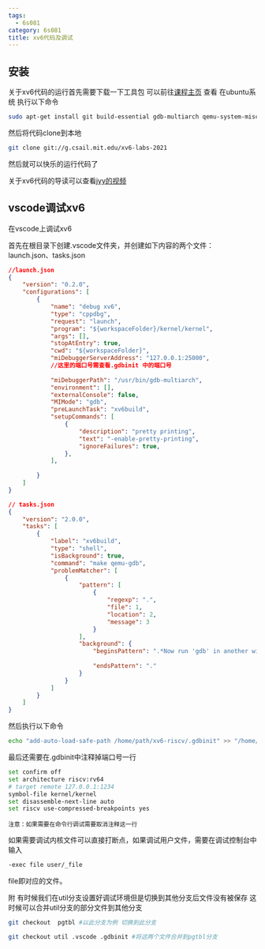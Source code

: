 ```yaml
---
tags:
  - 6s081
category: 6s081
title: xv6代码及调试
---
```

##  安装

关于xv6代码的运行首先需要下载一下工具包
可以前往[课程主页](https://pdos.csail.mit.edu/6.828/2022/schedule.html) 查看
在ubuntu系统 执行以下命令
```bash
sudo apt-get install git build-essential gdb-multiarch qemu-system-misc gcc-riscv64-linux-gnu binutils-riscv64-linux-gnu 
```

然后将代码clone到本地
```bash
git clone git://g.csail.mit.edu/xv6-labs-2021
```

然后就可以快乐的运行代码了


关于xv6代码的导读可以查看[jyy的视频](https://www.bilibili.com/video/BV1DY4y1a7YD/?spm_id_from=333.999.0.0&vd_source=83ccbbcd32d65afa4747be47eb98ca15)
## vscode调试xv6

在vscode上调试xv6

首先在根目录下创建.vscode文件夹，并创建如下内容的两个文件：launch.json、tasks.json

```json
//launch.json
{
    "version": "0.2.0",
    "configurations": [
        {
            "name": "debug xv6",
            "type": "cppdbg",
            "request": "launch",
            "program": "${workspaceFolder}/kernel/kernel",
            "args": [],
            "stopAtEntry": true,
            "cwd": "${workspaceFolder}",
            "miDebuggerServerAddress": "127.0.0.1:25000",
            //这里的端口号需查看.gdbinit 中的端口号
            
            "miDebuggerPath": "/usr/bin/gdb-multiarch",
            "environment": [],
            "externalConsole": false,
            "MIMode": "gdb",
            "preLaunchTask": "xv6build",
            "setupCommands": [
                {
                    "description": "pretty printing",
                    "text": "-enable-pretty-printing",
                    "ignoreFailures": true,
                },
            ],
            
        }
    ]
}

```


```json
// tasks.json
{
    "version": "2.0.0",
    "tasks": [
        {
            "label": "xv6build",
            "type": "shell",
            "isBackground": true,
            "command": "make qemu-gdb",
            "problemMatcher": [
                {
                    "pattern": [
                        {
                            "regexp": ".",
                            "file": 1,
                            "location": 2,
                            "message": 3
                        }
                    ],
                    "background": {
                        "beginsPattern": ".*Now run 'gdb' in another window.",
                        
                        "endsPattern": "."
                    }
                }
            ]
        }
    ]
}

```

然后执行以下命令
```bash
echo "add-auto-load-safe-path /home/path/xv6-riscv/.gdbinit" >> "/home/yourhome/.gdbinit"
```

最后还需要在.gdbinit中注释掉端口号一行


```bash
set confirm off
set architecture riscv:rv64
# target remote 127.0.0.1:1234
symbol-file kernel/kernel
set disassemble-next-line auto
set riscv use-compressed-breakpoints yes

```

`注意：如果需要在命令行调试需要取消注释这一行`


如果需要调试内核文件可以直接打断点，如果调试用户文件，需要在调试控制台中输入

```bash
-exec file user/_file
```

file即对应的文件。


附
有时候我们在util分支设置好调试环境但是切换到其他分支后文件没有被保存
这时候可以合并util分支的部分文件到其他分支
```bash
git checkout  pgtbl #以此分支为例 切换到此分支

git checkout util .vscode .gdbinit #将这两个文件合并到pgtbl分支

```

